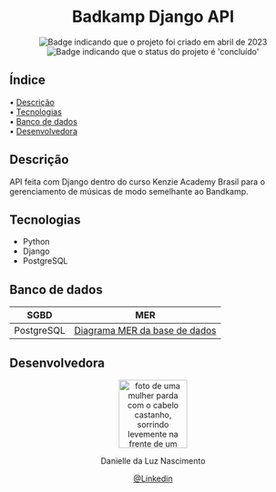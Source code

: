 <h1 align="center">Badkamp Django API</h1>

<p align="center">
    <img alt="Badge indicando que o projeto foi criado em abril de 2023" src="https://img.shields.io/badge/Data%20de%20cria%C3%A7%C3%A3o-Abril%2F2023-blue">
    <img alt="Badge indicando que o status do projeto é 'concluído'" src="https://img.shields.io/badge/Status-Concluído-yellow">
</p>

## Índice

• <a href="#descricao">Descrição</a>
<br>
• <a href="#tecnologias">Tecnologias</a>
<br>
• <a href="#bd">Banco de dados</a>
<br>
• <a href="#Desenvolvedora">Desenvolvedora</a>
<br>
<p align="center">
</p>


<h2 id="descricao">Descrição</h2>
API feita com Django dentro do curso Kenzie Academy Brasil para o gerenciamento de músicas de modo semelhante ao Bandkamp.

<h2 id="tecnologias">Tecnologias</h2>

- Python
- Django
- PostgreSQL

<h2 id="bd">Banco de dados</h2>

| SGBD | MER |
|------|-----|
| PostgreSQL | [Diagrama MER da base de dados](MER.pdf) |


<h2 id="Desenvolvedora">Desenvolvedora</h2>

<p align="center">
  <a href="https://github.com/Danielle-Luz">
    <img width="120px" src="https://avatars.githubusercontent.com/u/99164019?v=4" alt="foto de uma mulher parda com o cabelo castanho, sorrindo levemente na frente de um fundo verde com bits">
  </a>
</p>

<p align="center">
Danielle da Luz Nascimento
</p>

<p align="center">
<a href="https://www.linkedin.com/in/danielle-da-luz-nascimento/">@Linkedin</a>
</p>
